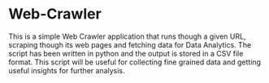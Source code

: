 # Web-Crawler

This is a simple Web Crawler application that runs though a given URL, scraping though its web pages and fetching data for Data Analytics.
The script has been written in python and the output is stored in a CSV file format.
This script will be useful for collecting fine grained data and getting useful insights for further analysis.
